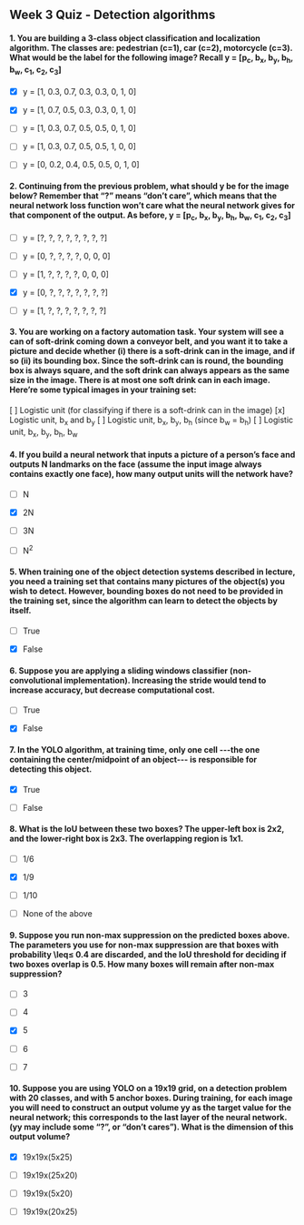 ## Week 3 Quiz - Detection algorithms

#### 1. You are building a 3-class object classification and localization algorithm. The classes are: pedestrian (c=1), car (c=2), motorcycle (c=3). What would be the label for the following image? Recall y = [p<sub>c</sub>, b<sub>x</sub>, b<sub>y</sub>, b<sub>h</sub>, b<sub>w</sub>, c<sub>1</sub>, c<sub>2</sub>, c<sub>3</sub>]

- [x] y = [1, 0.3, 0.7, 0.3, 0.3, 0, 1, 0]
- [x] y = [1, 0.7, 0.5, 0.3, 0.3, 0, 1, 0]
- [ ] y = [1, 0.3, 0.7, 0.5, 0.5, 0, 1, 0]
- [ ] y = [1, 0.3, 0.7, 0.5, 0.5, 1, 0, 0]
- [ ] y = [0, 0.2, 0.4, 0.5, 0.5, 0, 1, 0]


#### 2. Continuing from the previous problem, what should y be for the image below? Remember that “?” means “don’t care”, which means that the neural network loss function won’t care what the neural network gives for that component of the output. As before, y = [p<sub>c</sub>, b<sub>x</sub>, b<sub>y</sub>, b<sub>h</sub>, b<sub>w</sub>, c<sub>1</sub>, c<sub>2</sub>, c<sub>3</sub>]


- [ ] y = [?, ?, ?, ?, ?, ?, ?, ?]
- [ ] y = [0, ?, ?, ?, ?, 0, 0, 0]
- [ ] y = [1, ?, ?, ?, ?, 0, 0, 0]
- [x] y = [0, ?, ?, ?, ?, ?, ?, ?]
- [ ] y = [1, ?, ?, ?, ?, ?, ?, ?]



#### 3. You are working on a factory automation task. Your system will see a can of soft-drink coming down a conveyor belt, and you want it to take a picture and decide whether (i) there is a soft-drink can in the image, and if so (ii) its bounding box. Since the soft-drink can is round, the bounding box is always square, and the soft drink can always appears as the same size in the image. There is at most one soft drink can in each image. Here’re some typical images in your training set:

 [ ] Logistic unit (for classifying if there is a soft-drink can in the image)
 [x] Logistic unit, b<sub>x</sub> and b<sub>y</sub>
 [ ] Logistic unit, b<sub>x</sub>, b<sub>y</sub>, b<sub>h</sub> (since b<sub>w</sub> = b<sub>h</sub>)
 [ ] Logistic unit, b<sub>x</sub>, b<sub>y</sub>, b<sub>h</sub>, b<sub>w</sub>



#### 4. If you build a neural network that inputs a picture of a person’s face and outputs N landmarks on the face (assume the input image always contains exactly one face), how many output units will the network have?

- [ ] N
- [x] 2N
- [ ] 3N
- [ ] N<sup>2</sup>



#### 5. When training one of the object detection systems described in lecture, you need a training set that contains many pictures of the object(s) you wish to detect. However, bounding boxes do not need to be provided in the training set, since the algorithm can learn to detect the objects by itself.


- [ ] True
- [x] False




#### 6. Suppose you are applying a sliding windows classifier (non-convolutional implementation). Increasing the stride would tend to increase accuracy, but decrease computational cost.

- [ ] True
- [x] False


#### 7. In the YOLO algorithm, at training time, only one cell ---the one containing the center/midpoint of an object--- is responsible for detecting this object.

- [x] True
- [ ] False



#### 8. What is the IoU between these two boxes? The upper-left box is 2x2, and the lower-right box is 2x3. The overlapping region is 1x1.

- [ ] 1/6
- [x] 1/9
- [ ] 1/10
- [ ] None of the above


#### 9. Suppose you run non-max suppression on the predicted boxes above. The parameters you use for non-max suppression are that boxes with probability \leq≤ 0.4 are discarded, and the IoU threshold for deciding if two boxes overlap is 0.5. How many boxes will remain after non-max suppression?


- [ ] 3
- [ ] 4
- [x] 5
- [ ] 6
- [ ] 7



#### 10. Suppose you are using YOLO on a 19x19 grid, on a detection problem with 20 classes, and with 5 anchor boxes. During training, for each image you will need to construct an output volume yy as the target value for the neural network; this corresponds to the last layer of the neural network. (yy may include some “?”, or “don’t cares”). What is the dimension of this output volume?
- [x] 19x19x(5x25)
- [ ] 19x19x(25x20)
- [ ] 19x19x(5x20)
- [ ] 19x19x(20x25)


